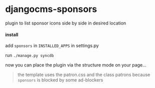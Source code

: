 # djangocms-sponsors
plugin to list sponsor icons side by side in desired location

#### install

add `sponsors` in `INSTALLED_APPS` in settings.py

run `./manage.py syncdb`

now you can place the plugin via the structure mode on your page...


> the template uses the patron.css and the class patrons because `sponsors` is blocked by some ad-blockers

